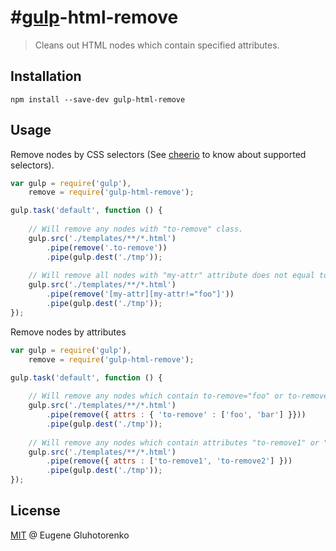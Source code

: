 #[gulp](https://github.com/wearefractal/gulp)-html-remove
==============

> Cleans out HTML nodes which contain specified attributes.

## Installation

```
npm install --save-dev gulp-html-remove
```
## Usage

Remove nodes by CSS selectors (See [cheerio](https://https://github.com/cheeriojs/cheerio) to know about supported selectors).

```js
var gulp = require('gulp'),
    remove = require('gulp-html-remove');

gulp.task('default', function () {
    
    // Will remove any nodes with "to-remove" class.
    gulp.src('./templates/**/*.html')
        .pipe(remove('.to-remove'))
        .pipe(gulp.dest('./tmp'));
        
    // Will remove all nodes with "my-attr" attribute does not equal to "foo"
    gulp.src('./templates/**/*.html')
        .pipe(remove('[my-attr][my-attr!="foo"]'))
        .pipe(gulp.dest('./tmp'));
});
```

Remove nodes by attributes

```js
var gulp = require('gulp'),
    remove = require('gulp-html-remove');

gulp.task('default', function () {
    
    // Will remove any nodes which contain to-remove="foo" or to-remove="bar" attributes.
    gulp.src('./templates/**/*.html')
        .pipe(remove({ attrs : { 'to-remove' : ['foo', 'bar'] }}))
        .pipe(gulp.dest('./tmp'));
        
    // Will remove any nodes which contain attributes "to-remove1" or "to-remove2" with any values. 
    gulp.src('./templates/**/*.html')
        .pipe(remove({ attrs : ['to-remove1', 'to-remove2'] }))
        .pipe(gulp.dest('./tmp'));
});
```

## License

[MIT](http://en.wikipedia.org/wiki/MIT_License) @ Eugene Gluhotorenko
